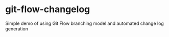 # git-flow-changelog

Simple demo of using Git Flow branching model and automated change log generation
